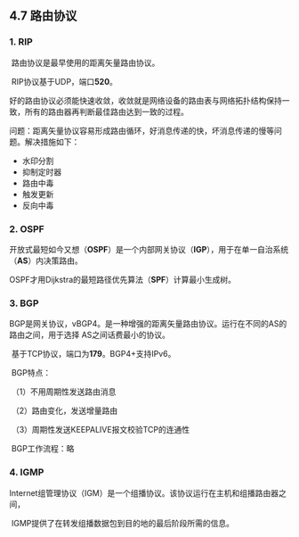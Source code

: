 ## 4.7 路由协议 

### 1. RIP

​	路由协议是最早使用的距离矢量路由协议。

​	RIP协议基于UDP，端口**520**。

​	好的路由协议必须能快速收敛，收敛就是网络设备的路由表与网络拓扑结构保持一致，所有的路由器再判断最佳路由达到一致的过程。

​	问题：距离矢量协议容易形成路由循环，好消息传递的快，坏消息传递的慢等问题。解决措施如下：

- 水印分割
- 抑制定时器
- 路由中毒
- 触发更新
- 反向中毒



### 2. OSPF 

​	开放式最短如今又想（**OSPF**）是一个内部网关协议（**IGP**），用于在单一自治系统（**AS**）内决策路由。

​	OSPF才用Dijkstra的最短路径优先算法（**SPF**）计算最小生成树。



### 3. BGP

​	BGP是网关协议，vBGP4。是一种增强的距离矢量路由协议。运行在不同的AS的路由之间，用于选择 AS之间话费最小的协议。

​	基于TCP协议，端口为**179**。BGP4+支持IPv6。

​	BGP特点：

​	（1）不用周期性发送路由消息

​	（2）路由变化，发送增量路由

​	（3）周期性发送KEEPALIVE报文校验TCP的连通性

​	BGP工作流程：略



### 4. IGMP

​	Internet组管理协议（IGM）是一个组播协议。该协议运行在主机和组播路由器之间，

​	IGMP提供了在转发组播数据包到目的地的最后阶段所需的信息。



